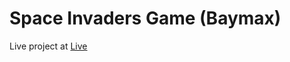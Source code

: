 <h1>Space Invaders Game (Baymax)</h1>
Live project at <a href="https://anca200.github.io/Space-Invaders-Game/">Live</a>
